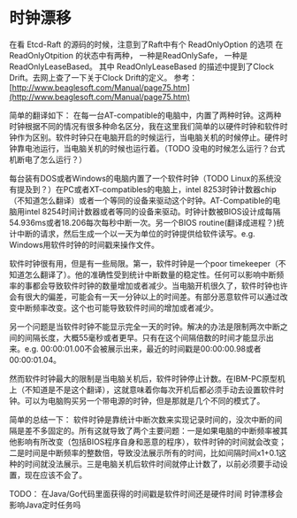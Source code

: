 # 时钟漂移

在看 Etcd-Raft 的源码的时候，注意到了Raft中有个 ReadOnlyOption 的选项
在 ReadOnlyOtpition 的状态中有两种， 一种是ReadOnlySafe， 一种是ReadOnlyLeaseBased。
其中 ReadOnlyLeaseBased 的描述中提到了Clock Drift。去网上查了一下关于Clock Drift的定义。
参考： [http://www.beaglesoft.com/Manual/page75.htm](http://www.beaglesoft.com/Manual/page75.htm)

简单的翻译如下：
在每一台AT-compatible的电脑中，内置了两种时钟。这两种时钟根据不同的情况有很多种命名区分，我在这里我们简单的以硬件时钟和软件时钟作为区别。软件时钟只在电脑开启的时候运行，当电脑关机的时候停止。硬件时钟靠电池运行，当电脑关机的时候也运行着。（TODO 没电的时候怎么运行？台式机断电了怎么运行？）

每台装有DOS或者Windows的电脑内置了一个软件时钟（TODO Linux的系统没有提及到？）在PC或者XT-compatibles的电脑上，intel 8253时钟计数器chip（不知道怎么翻译）或者一个等同的设备来驱动这个时钟。AT-Compatible的电脑用intel 8254时间计数器或者等同的设备来驱动。时钟计数被BIOS设计成每隔54.936ms或者18.206每次每秒中断一次。另一个BIOS routine(翻译成进程？)统计中断的请求，然后生成一个以一天为单位的时钟提供给软件读写。e.g. Windows用软件时钟的时间戳来操作文件。

软件时钟很有用，但是有一些局限。第一，软件时钟是一个poor timekeeper（不知道怎么翻译了）。他的准确性受到统计中断数量的稳定性。任何可以影响中断频率的事都会导致软件时钟的数量增加或者减少。当电脑开机很久了，软件时钟也许会有很大的偏差，可能会有一天一分钟以上的时间差。有部分恶意软件可以通过改变中断频率改变。这个也可能导致软件时间的增加或者减少。

另一个问题是当软件时钟不能显示完全一天的时钟。解决的办法是限制两次中断之间的间隔长度，大概55毫秒或者更早。只有在这个间隔倍数的时间才能显示出来。e.g. 00:00:01.00不会被展示出来，最近的时间戳是00:00:00.98或者00:00:01.04。

然而软件时钟最大的限制是当电脑关机后，软件时钟停止计数。在IBM-PC原型机上（不知道是不是这个翻译），这就意味着你每次开机后都必须手动去设置软件时钟。可以为电脑购买另一个带电源的时钟，但是那就是几个不同的模式了。

简单的总结一下：
软件时钟是靠统计中断次数来实现记录时间的，没次中断的间隔是差不多固定的。所有这就导致了两个主要问题：一是如果电脑的中断频率被其他影响有所改变（包括BIOS程序自身和恶意的程序），软件时钟的时间就会改变；二是时间是中断频率的整数倍，导致没法展示所有的时间，比如间隔时间x1+0.1这种的时间就没法展示。三是电脑关机后软件时间就停止计数了，以前必须要手动设置，现在应该不会了。

TODO：
在Java/Go代码里面获得的时间戳是软件时间还是硬件时间
时钟漂移会影响Java定时任务吗